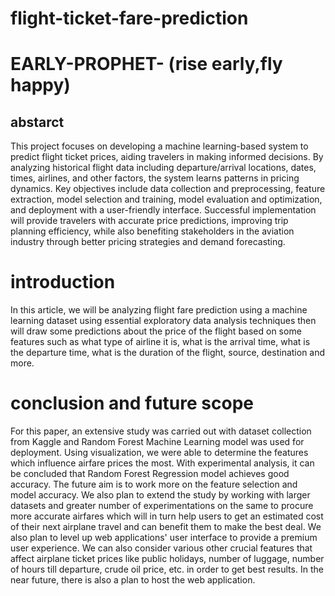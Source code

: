 # flight-ticket-fare-prediction
# EARLY-PROPHET- (rise early,fly happy)



## abstarct

This project focuses on developing a machine learning-based system to predict flight ticket prices, aiding travelers in making informed decisions. By analyzing historical flight data including departure/arrival locations, dates, times, airlines, and other factors, the system learns patterns in pricing dynamics. Key objectives include data collection and preprocessing, feature extraction, model selection and training, model evaluation and optimization, and deployment with a user-friendly interface. Successful implementation will provide travelers with accurate price predictions, improving trip planning efficiency, while also benefiting stakeholders in the aviation industry through better pricing strategies and demand forecasting.
     
# introduction

In this article, we will be analyzing flight fare prediction using a machine learning dataset using essential exploratory data analysis techniques then will draw some predictions about the price of the flight based on some features such as what type of airline it is, what is the arrival time, what is the departure time, what is the duration of the flight, source, destination and more.


# conclusion and future scope 

For this paper, an extensive study was carried out with dataset collection from Kaggle and Random Forest Machine Learning model was used for deployment. Using visualization, we were able to determine the features which influence airfare prices the most. With experimental analysis, it can be concluded that Random Forest Regression model achieves good accuracy. The future aim is to work more on the feature selection and model accuracy. We also plan to extend the study by working with larger datasets and greater number of experimentations on the same to procure more accurate airfares which will in turn help users to get an estimated cost of their next airplane travel and can benefit them to make the best deal. We also plan to level up web applications' user interface to provide a premium user experience. We can also consider various other crucial features that affect airplane ticket prices like public holidays, number of luggage, number of hours till departure, crude oil price, etc. in order to get best results. In the near future, there is also a plan to host the web application.

